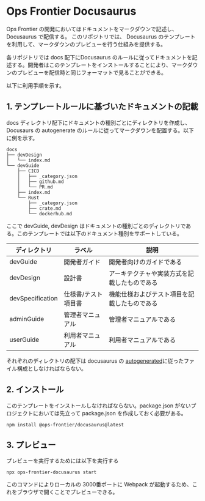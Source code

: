 # Ops Frontier Docusaurus

Ops Frontier の開発においてはドキュメントをマークダウンで記述し、 Docusaurus で配信する。
このリポジトリでは、 Docusaurus のテンプレートを利用して、マークダウンのプレビューを行う仕組みを提供する。

各リポジトリでは docs 配下にDocusaurus のルールに従ってドキュメントを記述する。開発者はこのテンプレートをインストールすることにより、マークダウンのプレビューを配信時と同じフォーマットで見ることができる。

以下に利用手順を示す。

## 1. テンプレートルールに基づいたドキュメントの記載

docs ディレクトリ配下にドキュメントの種別ごとにディレクトリを作成し、 Docusaurs の autogenerate のルールに従ってマークダウンを配置する。以下に例を示す。

```
docs
├── devDesign
│   └── index.md
└── devGuide
    ├── CICD
    │   ├── _category.json
    │   ├── github.md
    │   └── PR.md
    ├── index.md
    └── Rust
        ├── _category.json
        ├── crate.md
        └── dockerhub.md
```

ここで devGuide, devDesign はドキュメントの種別ごとのディレクトリである。このテンプレートでは以下のドキュメント種別をサポートしている。

| ディレクトリ         | ラベル           | 説明      |
| ------------------ | --------------- | ----------------- |
| devGuide           | 開発者ガイド      | 開発者向けのガイドである       |
| devDesign          | 設計書          | アーキテクチャや実装方式を記載したものである           |
| devSpecification   | 仕様書/テスト項目書 | 機能仕様およびテスト項目を記載したものである |
| adminGuide         | 管理者マニュアル    | 管理者マニュアルである    |
| userGuide          | 利用者マニュアル    | 利用者マニュアルである    |

それぞれのディレクトリの配下は docusaurus の [autogenerated](https://docusaurus.io/docs/next/sidebar/autogenerated)に従ったファイル構成としなければならない。

## 2. インストール

このテンプレートをインストールしなければならない。package.json がないプロジェクトにおいては先立って package.json を作成しておく必要がある。

```
npm install @ops-frontier/docusaurus@latest
```

## 3. プレビュー

プレビューを実行するためには以下を実行する

```
npx ops-frontier-docusaurus start
```

このコマンドによりローカルの 3000番ポートに Webpack が起動するため、これをブラウザで開くことでプレビューできる。

